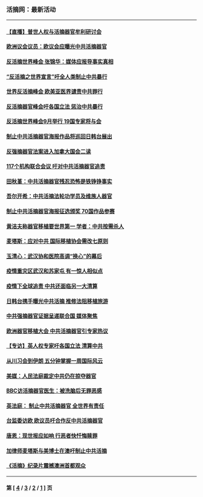 ### 活摘网：最新活动
---
#### [【直播】普世人权与活摘器官牟利研讨会](../../pages/nf5883/n13425146.md?02060430) 
#### [欧洲议会议员：欧议会应曝光中共活摘器官](../../pages/nf5883/n13336571.md?02060430) 
#### [反活摘世界峰会 张锦华：媒体应报导事实真相](../../pages/nf5883/n13278502.md?02060430) 
#### [“反活摘之世界宣言”吁全人类制止中共暴行](../../pages/nf5883/n13259730.md?02060430) 
#### [世界反活摘峰会 欧美亚医界谴责中共罪行](../../pages/nf5883/n13253550.md?02060430) 
#### [反活摘器官峰会吁各国立法 惩治中共暴行](../../pages/nf5883/n13245052.md?02060430) 
#### [反活摘世界峰会9月举行 19国专家将与会](../../pages/nf5883/n13201492.md?02060430) 
#### [制止中共活摘器官海报作品将巡回日韩台展出](../../pages/nf5883/n13177791.md?02060430) 
#### [反强摘器官法案进入加拿大国会二读](../../pages/nf5883/n13033450.md?02060430) 
#### [117个机构联合会议 吁对中共活摘器官追责](../../pages/nf5883/n12775087.md?02060430) 
#### [田秋堇：中共活摘器官残忍恐怖是铁铮铮事实](../../pages/nf5883/n12702148.md?02060430) 
#### [吾尔开希：中共活摘法轮功学员及维族人器官](../../pages/nf5883/n12693197.md?02060430) 
#### [制止中共活摘器官海报征选颁奖 70国作品参赛](../../pages/nf5883/n12692050.md?02060430) 
#### [黄洁夫称器官移植要世界第一 学者：中共按需杀人](../../pages/nf5883/n12572329.md?02060430) 
#### [麦塔斯：应对中共 国际移植协会需改七原则](../../pages/nf5883/n12514711.md?02060430) 
#### [玉清心：武汉协和医院高调“换心”的幕后](../../pages/nf5883/n12298730.md?02060430) 
#### [疫情重灾区武汉和苏家屯 有一惊人相似点](../../pages/nf5883/n12150824.md?02060430) 
#### [疫情下全球追责 中共还面临另一大清算](../../pages/nf5883/n12070397.md?02060430) 
#### [日韩台携手曝光中共活摘 推修法阻移植旅游](../../pages/nf5883/n11712046.md?02060430) 
#### [中共强摘器官证据呈递联合国 媒体聚焦](../../pages/nf5883/n11546426.md?02060430) 
#### [欧洲器官移植大会 中共活摘器官引专家热议](../../pages/nf5883/n11539095.md?02060430) 
#### [【专访】英人权专家吁各国立法 清算中共](../../pages/nf5883/n11367315.md?02060430) 
#### [从川习会到伊朗 五分钟掌握一周国际风云](../../pages/nf5883/n11338520.md?02060430) 
#### [美媒：人民法庭裁定中共仍在掠夺器官](../../pages/nf5883/n11334897.md?02060430) 
#### [BBC访活摘器官医生：被洗脑后无罪恶感](../../pages/nf5883/n11335935.md?02060430) 
#### [英法庭： 制止中共活摘器官 全世界有责任](../../pages/nf5883/n11330691.md?02060430) 
#### [台监委访欧 欧议员吁合作反中共活摘器官](../../pages/nf5883/n11109190.md?02060430) 
#### [唐恩：现世报应如响 行恶者快忏悔赎罪](../../pages/nf5883/n11104016.md?02060430) 
#### [加律师麦塔斯与美博士在澳吁制止中共活摘](../../pages/nf5883/n10724764.md?02060430) 
#### [《活摘》纪录片震撼澳洲首都观众](../../pages/nf5883/n10722747.md?02060430) 

---
#### 第 [ [4](./4.md?02060430) / [3](./3.md?02060430) / [2](./2.md?02060430) / [1](./1.md?02060430) ] 页
